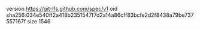 version https://git-lfs.github.com/spec/v1
oid sha256:034e540ff2a418b2351547f7d2a14a86cff83bcfe2d2f8438a79be737557167f
size 1546
